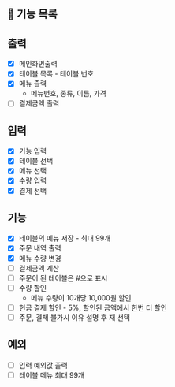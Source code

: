 ## 🚀 기능 목록
## 출력
- [x] 메인화면출력
- [x] 테이블 목록 - 테이블 번호
- [x] 메뉴 출력 
  - 메뉴번호, 종류, 이름, 가격 
- [ ] 결제금액 출력
## 입력
- [x] 기능 입력
- [x] 테이블 선택
- [x] 메뉴 선택
- [x] 수량 입력
- [x] 결제 선택

## 기능
- [x] 테이블의 메뉴 저장 - 최대 99개
- [x] 주문 내역 출력
- [x] 메뉴 수량 변경
- [ ] 결제금액 계산
- [ ] 주문이 된 테이블은 #으로 표시
- [ ] 수량 할인
  - 메뉴 수량이 10개당 10,000원 할인
- [ ] 현금 결제 할인 - 5%, 할인된 금액에서 한번 더 할인
- [ ] 주문, 결제 불가시 이유 설명 후 재 선택

## 예외
- [ ] 입력 예외값 출력
- [ ] 테이블 메뉴 최대 99개